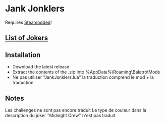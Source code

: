 # Jank Jonklers

Requires [Steamodded](https://github.com/Steamopollys/Steamodded)!

## [List of Jokers](https://spikeof2010.github.io/JankJonklers/)

## Installation

- Download the latest release
- Extract the contents of the .zip into %AppData%\Roaming\Balatro\Mods
- Ne pas utiliser "JankJonklers.lua" la traduction comprend le mod + la traduction

## Notes

Les challenges ne sont pas encore traduit
Le type de couleur dans la description du joker "Midnight Crew" n'est pas traduit
